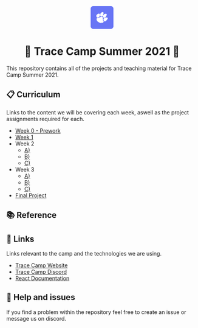 <p align="center">
  <a href="https://tracecamp.com">
    <img alt="Tracecamp" src="./logo.svg" width="60" />
  </a>
</p>
<h1 align="center">
 🌴 Trace Camp Summer 2021 🥥
</h1>

This repository contains all of the projects and teaching material for Trace Camp Summer 2021.

## 📋 Curriculum

Links to the content we will be covering each week, aswell as the project assignments required for each.

- [Week 0 - Prework](./curriculum/prework)
- [Week 1](https://github.com/ClemsonTRACE/tracecamp-summer-2021/tree/main/curriculum/week-1)
- Week 2
  - [A) ](./curriculum/week-2-A)
  - [B) ](./curriculum/week-2-B)
  - [C) ](./curriculum/week-2-C)
- Week 3
  - [A) ](./curriculum/week-3-A)
  - [B) ](./curriculum/week-3-B)
  - [C) ](./curriculum/week-3-C)
- [Final Project]()

## 📚 Reference

## 🔗 Links

Links relevant to the camp and the technologies we are using.

- [Trace Camp Website](https://tracecamp.com/)
- [Trace Camp Discord](https://discord.gg/z5qFUKJkwU)
- [React Documentation](https://reactjs.org/docs/introducing-jsx.html)

## 🧯 Help and issues

If you find a problem within the repository feel free to create an issue or message us on discord.
